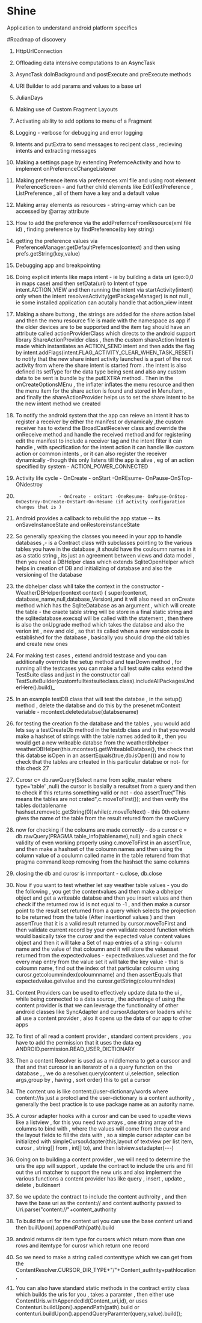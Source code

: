 # Shine
Application to understand android platform specifics

#Roadmap of discovery

1. HttpUrlConnection 

2. Offloading data intensive computations to an AsyncTask 

3. AsyncTask doInBackground and postExecute and preExecute methods 

4. URI Builder to add params and values to a base url 

5. JulianDays 

6. Making use of Custom Fragment Layouts

7. Activating ability to add options to menu of a Fragment

8. Logging - verbose for debugging and error logging

9. Intents and putExtra to send messages to recipent class , recieving intents and extracting messages 

10. Making a settings page by extending PrefernceActivity and how to implement onPreferenceChangeListener

11. Making preference items via preferences xml file and using root element PreferenceScreen - and further child elements like EditTextPreference , ListPreference , all of them have a key and a default value

12. Making array elements as resources - string-array which can be accessed by @array attribute

13. How to add the preference via the addPrefernceFromResource(xml file id) , finding preference by findPreference(by key string)

14. getting the preference values via PreferenceManager.getDefaultPrefernces(context) and then using prefs.getString(key,value)

15. Debugging app and breakpointing 

16. Doing explicit intents like maps intent - ie by building a data uri (geo:0,0 in maps case) amd then setData(uri) to Intent of type intent.ACTION_VIEW and then running the intent via startActivity(intent) only when the intent resolvesActivity(getPackageManager) is not null , ie some installed  application can acutally handle that action_view intent

17. Making a share buttong , the strings are added for the share action label and then the menu resource file is made with the namespace as app if the older devices are to be supported and the item tag should have an attribute called actionProviderClass which directs to the android support library ShareActionProvider class , then the custom shareAction Intent is made which instantiates an ACTION_SEND intent and then adds the flag by intent.addFlags(intent.FLAG_ACTIVITY_CLEAR_WHEN_TASK_RESET) to notify that the new share intent activity launched is a part of the root activity from where the share intent is started from . the intent is also defined its setType for the data type being sent and also any custom data to be sent is bundle by the putEXTRA method . Then in the onCreateOptionsMEnu , the inflater inflates the menu resource and then the menu item for the share action is found and stored in MenuItem , and finally the shareActionProvider helps us to set the share intent to be the new intent method we created 

18. To notify the android system that the app can reieve an intent it has to register a receiver by either the manifest or dynamicaly ,the custom receiver has to extend the BroadCastReceiver class and override the onReceive method and handle the received method and for registering edit the manifest to include a receiver tag and the intent filter it can handle , with specification for the intent action it can handle like custom action or common intents , or it can also register the receiver dynamically -though this only listens till the app is alive , eg of an action specified by system - ACTION_POWER_CONNECTED

19. Activity life cycle - OnCreate - onStart -OnREsume- OnPause-OnSTop- ONdestroy
20.                     - OnCreate - onStart -OneResume- OnPause-OnStop-OnDestroy-OnCreate-OnStart-On-Resume (if activity configuration changes that is )

21. Android provides a callback to rebuild the app statue -- its onSaveInstanceState and onRestoreinstanceState
22. So generally speaking the classes you neeed in your app to handle databases ,- is a Contract class with subclasses pointing to the various tables you have in the database ,it should have the couloumn names in it as a static string , its just an agreement between views and data model , then you need a DBHelper class which extends SqliteOpenHelper which helps in creation of DB and initializing of database and also the versioning of the database

23. the dbhelper class whll take the context in the constructor - WeatherDBHelper(context context) { super(contenxt, database_name,null,database_Version),and it will also need an onCreate method which has the SqliteDatabase as an argument , which will create the table - the craete table string will be store in a final static string and the sqlitedatabase.execsql will be called with the statement , then there is also the onUpgrade method which takes the databse and also the verion int , new and old , so that its called when a new version code is established for the database , basically you should drop the old tables and create new ones 

24. For making test cases , extend android testcase and you can additionally overrride the setup method and tearDown method , for running all the testcases you can make a full test suite calss extend the TestSuite class and just in the constructor call TestSuiteBuilder(customfulltestsuiteclass.class).includeAllPackagesUnderHere().build)_ 

25. In an example testDB class that will test the databse , in the setup() method , delete the databse and do this by the presenet mContext variable - mcontext.deletedatabse(databsename) 

26. for testing the creation fo the database and the tables , you would add lets say a testCreateDb method in the testdb class and in that you would make a hashset of strings with the table names added to it , then you would get a new writeable databse from the weatherdbhelper - weatherDBHelper(this.mcontext).getWriteableDatabse(), the check that this databse isOpen in an assertEquals(true,db.isOpen()) and now to check that the tables are crteated in this particular databse or not-  for this check 27

27. Curosr c= db.rawQuery(Select name from sqlite_master where type='table' ,null) the cursor is basially a resultset from a query and then to check if this returns something valid or not - doa  assertTrue("This means the tables are not crated",c.moveToFirst()); and then verify the tables do(tablename hashset.remove(c.getString(0))while(c.moveToNext) - this 0th column gives the name of the table from the result retured from the rawQuery

28. now for checking if the coloums are made correctly - do a curosr c = db.rawQuery(PRAGMA table_info(tablename),null) and again check validity of even working properly using c.moveToFirst in an assertTrue, and then make a hashset of the coloumn names and then using the column value of a coulumn called name in the table returend from that pragma command keep removing from the hashset the same columns 

29. closing the db and curosr is immportant - c.close, db.close

30. Now if you want to test whether let say weather table values - you do the following , you get the contentvalues and then make a dbhelper object and get a writeable databse and then you insert values and then check if the returned row id is not equal to -1 , and then make a cursor point to the result set returned from a query which selects the projection to be returned from the table (After insertionof values ) and then assertTrue that it is a valid result returned by cursor.moveToFirst and then validate current record by your own validate record function which would basically take the curosr and the expected value content values object and then it will take a Set of map entries of a string - column name and the value of that coloumn and it will store the valuesset returned from the expectedvalues - expectedvalues.valueset and the for every map entry from the value set it will take the key value - that is coloumn name, find out the index of that particular coloumn using curosr.getcoloumnindex(coloumnname) and then assertEquals that expectedvalue.getvalue and the curosr.getString(coloumnIndex) 

31. Content Providers can be used to effectively update data to the ui , while being connected to a data source , the advantage of using the content provider is that we can leverage the functionality of other android classes like SyncAdapter and cursorAdapters or loaders whihc all use a content provider , also it opens up the data of our app to other apps

32. To first of all read a content provider , standard content providers , you have to add the permission that it uses the data eg ANDROID.permission.READ_USER_DICTIONARY

33. Then a content Resolver is used as a middlemena to get a cursoor and that and that curosor is an iterarotr of a a query function on the database , , we do a resolver.query(content ui,selection, selection args,group by , having , sort order) this to get a cursor 

34.  The content uro is like content://user-dictionary/words where content://is just a protocl and the user-dictionary is a content authority , generally the best practice is to use package name as an autority name. 

35.   A curosr adapter hooks with a curosr and can be used to upadte views like a listview , for this you need two arrays , one string array of the columns to bind with , where the values will come from the curosr and the layout fields to fill the data with , so a simple cursor adapter can be initialized with simpleCursorAdapter(this,layout of textview per list item, curosr , string[] from , int[] to), and then listview.setadapter(---)

36. Going on to building a content provider  , we will need  to determine the uris the app will support , update the contract to include the uris and fill out the uri matcher to support the new uris and also implement the various functions a content provider has like query , insert , update , delete , bulkinsert 

37. So  we update the contract to include the content authroity , and then have the base uri as the content:// and content authority passed to Uri.parse("content://"+content_authority

38. To build the uri for the content uri you can use the base content uri and then builUpon().appendPath(path).build 

39. android returns dir item type for curosrs which return more than one rows and itemtype for curosr which return one record

40. So we need to make a string called contenttype  which we can get from the ContentResolver.CURSOR_DIR_TYPE+"/"+Content_authrity+pathlocation, 

41. You can also have standard static methods in the contract entity class which builds the uris for you , takes a paramter , then either use ContentUris.withAppendedId(Content_uri,id), or uses Contenturi.buildUpon().appendPath(path).build or contenturi.buildUpon().appendQueryParamter(query,value).build();
